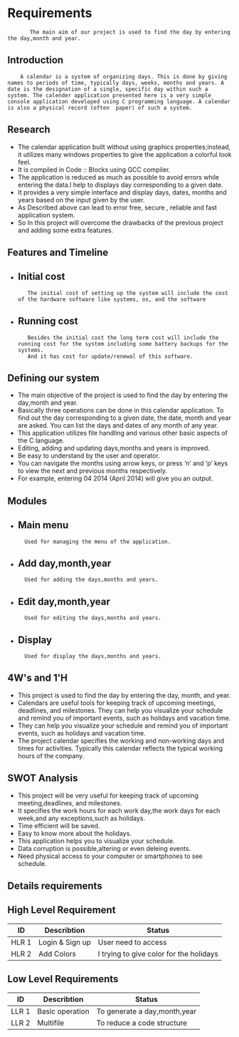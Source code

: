 # Requirements
           The main aim of our project is used to find the day by entering the day,month and year.
## Introduction     
        A calendar is a system of organizing days. This is done by giving names to periods of time, typically days, weeks, months and years. A date is the designation of a single, specific day within such a system. The calender application presented here is a very simple console application developed using C programming language. A calendar is also a physical record (often  paper) of such a system.
 ## Research  
- The calendar application built without using graphics properties;instead, it utilizes many windows properties to give the application a colorful look feel.
- It is compiled in Code :: Blocks using GCC compiler.
- The application is reduced as much as possible to avoid errors while entering the data.l help to displays day corresponding to a given date.
- It provides a very simple interface and display days, dates, months and years based on the input given by the user.
- As Described above can lead to error free, secure , reliable and fast application system.
- So In this project will overcome the drawbacks of the previous project and adding some extra features.
## Features and Timeline
- ## Initial cost
         The initial cost of setting up the system will include the cost of the hardware software like systems, os, and the software
- ## Running cost
         Besides the initial cost the long term cost will include the running cost for the system including some battery backups for the systems.
         And it has cost for update/renewal of this software.
## Defining our system
- The main objective of the project is used to find the day by entering the day,month and year.
- Basically three operations can be done in this calendar application. To find out the day corresponding to a given date, the date, month and year are asked. You can list the days and dates of any month of any year.
- This application utilizes file handling and various other basic aspects of the C language.
- Editing, adding and updating days,months and years is improved.
- Be easy to understand by the user and operator.
- You can navigate the months using arrow keys, or press ‘n’ and ‘p’ keys to view the next and previous months respectively. 
- For example, entering 04 2014 (April 2014) will give you an output.
## Modules
- ## Main menu
        Used for managing the menu of the application.
- ## Add day,month,year
        Used for adding the days,months and years.
- ## Edit day,month,year
        Used for editing the days,months and years.
- ## Display
        Used for display the days,months and years.
## 4W's and 1'H
- This project is used to find the day by entering the day, month, and year.
- Calendars are useful tools for keeping track of upcoming meetings, deadlines, and milestones. They can help you visualize your schedule and remind you of important events, such as holidays and vacation time.
- They can help you visualize your schedule and remind you of important events, such as holidays and vacation time.
- The project calendar specifies the working and non-working days and times for activities. Typically this calendar reflects the typical working hours of the company.
## SWOT Analysis
- This project will be very useful for keeping track of upcoming meeting,deadlines, and milestones.
- It specifies the work hours for each work day,the work days for each week,and any exceptions,such as holidays.
- Time efficient will be saved.
- Easy to know more about the holidays.
- This application helps you to visualize your schedule.
- Data corruption is possible,altering or even deleing events.
- Need physical access to your computer or smartphones to see schedule.
## Details requirements
   ## High Level Requirement 
| ID | Describtion | Status |
| -- | ----------- | ------ |
| HLR 1 | Login & Sign up | User need to access |
| HLR 2 | Add Colors | I trying to give color for the holidays |
   ## Low Level Requirements
| ID | Describtion | Status |
| -- | ----------- | ------ |
| LLR 1 | Basic operation | To generate a day,month,year |
| LLR 2 | Multifile  | To reduce a code structure |
